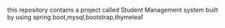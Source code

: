 this repository contains a project called Student Management system built by using spring boot,mysql,bootstrap,thymeleaf  
